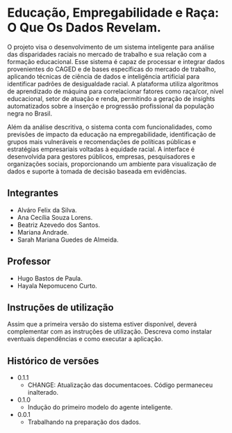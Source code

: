 # Educação, Empregabilidade e Raça: O Que Os Dados Revelam.

O projeto visa o desenvolvimento de um sistema inteligente para análise das disparidades raciais no mercado de trabalho e sua relação com a formação educacional. Esse sistema é capaz de processar e integrar dados provenientes do CAGED e de bases específicas do mercado de trabalho, aplicando técnicas de ciência de dados e inteligência artificial para identificar padrões de desigualdade racial. A plataforma utiliza algoritmos de aprendizado de máquina para correlacionar fatores como raça/cor, nível educacional, setor de atuação e renda, permitindo a geração de insights automatizados sobre a inserção e progressão profissional da população negra no Brasil.

Além da análise descritiva, o sistema conta com funcionalidades, como previsões de impacto da educação na empregabilidade, identificação de grupos mais vulneráveis e recomendações de políticas públicas e estratégias empresariais voltadas à equidade racial. A interface é desenvolvida para gestores públicos, empresas, pesquisadores e organizações sociais, proporcionando um ambiente para visualização de dados e suporte à tomada de decisão baseada em evidências.

## Integrantes

* Alváro Felix da Silva.
* Ana Cecília Souza Lorens.
* Beatriz Azevedo dos Santos.
* Mariana Andrade.
* Sarah Mariana Guedes de Almeida.
  
## Professor

* Hugo Bastos de Paula.
* Hayala Nepomuceno Curto.

## Instruções de utilização

Assim que a primeira versão do sistema estiver disponível, deverá complementar com as instruções de utilização. Descreva como instalar eventuais dependências e como executar a aplicação.

## Histórico de versões

* 0.1.1
    * CHANGE: Atualização das documentacoes. Código permaneceu inalterado.
* 0.1.0
    * Indução do primeiro modelo do agente inteligente.
* 0.0.1
    * Trabalhando na preparação dos dados.

